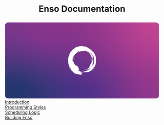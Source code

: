 # <p align="center">Enso Documentation</p>

![Banner](images/banner.png)
<br>
[Introduction](introduction.md)
<br>
[Programming Styles](coding-style.md)
<br>
[Scheduling Logic](scheduling.md)
<br>
[Building Enso](building.md)
